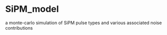 # SiPM_model
a monte-carlo simulation of SiPM pulse types and various associated noise contributions
